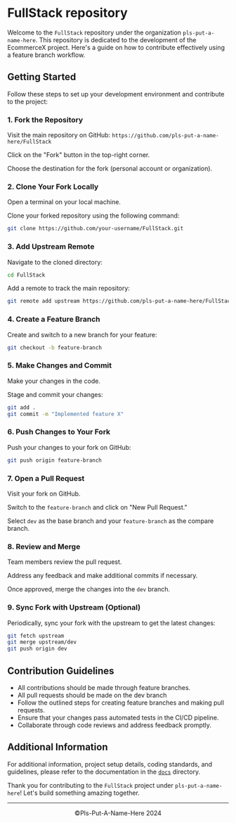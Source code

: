 # FullStack repository

Welcome to the `FullStack` repository under the organization `pls-put-a-name-here`. This repository is dedicated to the development of the EcommerceX project. Here's a guide on how to contribute effectively using a feature branch workflow.

## Getting Started

Follow these steps to set up your development environment and contribute to the project:

### 1. Fork the Repository

Visit the main repository on GitHub: `https://github.com/pls-put-a-name-here/FullStack`

Click on the "Fork" button in the top-right corner.

Choose the destination for the fork (personal account or organization).

### 2. Clone Your Fork Locally

Open a terminal on your local machine.

Clone your forked repository using the following command:

```bash
git clone https://github.com/your-username/FullStack.git
```

### 3. Add Upstream Remote

Navigate to the cloned directory:

```bash
cd FullStack
```

Add a remote to track the main repository:

```bash
git remote add upstream https://github.com/pls-put-a-name-here/FullStack.git
```

### 4. Create a Feature Branch

Create and switch to a new branch for your feature:

```bash
git checkout -b feature-branch
```

### 5. Make Changes and Commit

Make your changes in the code.

Stage and commit your changes:

```bash
git add .
git commit -m "Implemented feature X"
```

### 6. Push Changes to Your Fork

Push your changes to your fork on GitHub:

```bash
git push origin feature-branch
```

### 7. Open a Pull Request

Visit your fork on GitHub.

Switch to the `feature-branch` and click on "New Pull Request."

Select `dev` as the base branch and your `feature-branch` as the compare branch.

### 8. Review and Merge

Team members review the pull request.

Address any feedback and make additional commits if necessary.

Once approved, merge the changes into the `dev` branch.

### 9. Sync Fork with Upstream (Optional)

Periodically, sync your fork with the upstream to get the latest changes:

```bash
git fetch upstream
git merge upstream/dev
git push origin dev
```

## Contribution Guidelines

- All contributions should be made through feature branches.
- All pull requests should be made on the dev branch
- Follow the outlined steps for creating feature branches and making pull requests.
- Ensure that your changes pass automated tests in the CI/CD pipeline.
- Collaborate through code reviews and address feedback promptly.

## Additional Information

For additional information, project setup details, coding standards, and guidelines, please refer to the documentation in the [`docs`](./project_docs) directory.

Thank you for contributing to the `FullStack` project under `pls-put-a-name-here`! Let's build something amazing together.

---

<div style="display:flex;justify-content:center">©Pls-Put-A-Name-Here 2024<div>
